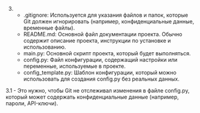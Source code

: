 3. - .gitignore: Используется для указания файлов и папок, которые Git должен игнорировать (например, конфиденциальные данные, временные файлы).
   - README.md: Основной файл документации проекта. Обычно содержит описание проекта, инструкции по установке и использованию.
   - main.py: Основной скрипт проекта, который будет выполняться.
   - config.py: Файл конфигурации, содержащий настройки или переменные, используемые в проекте.
   - config_template.py: Шаблон конфигурации, который можно использовать для создания config.py без реальных данных.

3.1 - Это нужно, чтобы Git не отслеживал изменения в файле config.py, который может содержать конфиденциальные данные (например, пароли, API-ключи).